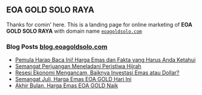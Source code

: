 ## EOA GOLD SOLO RAYA

Thanks for comin' here. This is a landing page for online marketing of **EOA GOLD SOLO RAYA** with domain name <a href='https://eoagoldsolo.com/' title='EOA GOLD SOLO RAYA' target='_blank'>`eoagoldsolo.com`</a>

### Blog Posts <a href='https://blog.eoagoldsolo.com/' title='Blog EOA GOLD SOLO RAYA' target='_blank'>blog.eoagoldsolo.com</a>
<!-- BLOGGER:START -->
- [Pemula Harap Baca Ini! Harga Emas dan Fakta yang Harus Anda Ketahui](https://www.eoagoldsolo.com/2020/08/harga-emas-dan-fakta-yang-harus-anda-ketahui-tentangnya.html)
- [Semangat Perjuangan Meneladani Peristiwa Hijrah](https://www.eoagoldsolo.com/2020/08/semangat-perjuangan-meneladani-peristiwa-hijrah.html)
- [Resesi Ekonomi Mengancam, Baiknya Investasi Emas atau Dollar?](https://www.eoagoldsolo.com/2020/08/resesi-ekonomi-mengancam-baiknya-investasi-emas-atau-dollar.html)
- [Semangat Juli, Harga Emas EOA GOLD Hari Ini](https://www.eoagoldsolo.com/2020/07/semangat-juli-harga-emas-eoa-gold-hari-ini.html)
- [Akhir Bulan, Harga Emas EOA GOLD Naik](https://www.eoagoldsolo.com/2020/06/akhir-bulan-harga-emas-eoa-gold-naik.html)
<!-- BLOGGER:END -->
